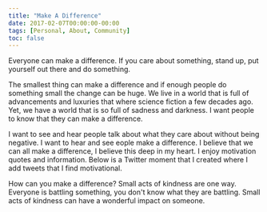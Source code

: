 ```yaml
---
title: "Make A Difference"
date: 2017-02-07T00:00:00-00:00
tags: [Personal, About, Community]
toc: false
---
```

Everyone can make a difference. If you care about something, stand up, put yourself out there and do something.

The smallest thing can make a difference and if enough people do something small the change can be huge. We live in a world that is full of advancements and luxuries that where science fiction a few decades ago. Yet, we have a world that is so full of sadness and darkness. I want people to know that they can make a difference.

I want to see and hear people talk about what they care about without being negative. I want to hear and see
eople make a difference. I believe that we can all make a difference, I believe this deep in my heart.
I enjoy motivation quotes and information. Below is a Twitter moment that I created where I add tweets
that I find motivational.

How can you make a difference? Small acts of kindness are one way. Everyone is battling something,
you don't know what they are battling. Small acts of kindness can have a wonderful impact on someone.
